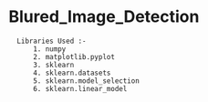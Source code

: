 # Blured_Image_Detection
      Libraries Used :-
          1. numpy
          2. matplotlib.pyplot
          3. sklearn
          4. sklearn.datasets
          5. sklearn.model_selection
          6. sklearn.linear_model
       
